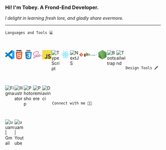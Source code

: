 ### Hi! I'm Tobey. A Frond-End Developer.
_I delight in learning fresh lore, and gladly share evermore._

***

` Languages and Tools 💻 `

<br />

[<img align="left" alt="Visual Studio Code" width="30px" src="https://raw.githubusercontent.com/github/explore/80688e429a7d4ef2fca1e82350fe8e3517d3494d/topics/visual-studio-code/visual-studio-code.png" />][vscode]
[<img align="left" alt="HTML5" width="30px" src="https://raw.githubusercontent.com/github/explore/80688e429a7d4ef2fca1e82350fe8e3517d3494d/topics/html/html.png" />][html5]
[<img align="left" alt="CSS3" width="30px" src="https://raw.githubusercontent.com/github/explore/80688e429a7d4ef2fca1e82350fe8e3517d3494d/topics/css/css.png" />][css3]
[<img align="left" alt="Sass" width="30px" src="https://raw.githubusercontent.com/github/explore/80688e429a7d4ef2fca1e82350fe8e3517d3494d/topics/sass/sass.png" />][sass]
[<img align="left" alt="JavaScript" width="30px" src="https://raw.githubusercontent.com/github/explore/80688e429a7d4ef2fca1e82350fe8e3517d3494d/topics/javascript/javascript.png" />][js]
[<img align="left" alt="TypeScript" width="30px" src="https://upload.wikimedia.org/wikipedia/commons/thumb/4/4c/Typescript_logo_2020.svg/1024px-Typescript_logo_2020.svg.png" />][ts]
[<img align="left" alt="React" width="30px" src="https://raw.githubusercontent.com/github/explore/80688e429a7d4ef2fca1e82350fe8e3517d3494d/topics/react/react.png" />][react]
[<img align="left" alt="NextJS" width="30px" src="https://cdn.worldvectorlogo.com/logos/next-js.svg" />][nextjs]
[<img align="left" alt="Git" width="30px" src="https://raw.githubusercontent.com/github/explore/80688e429a7d4ef2fca1e82350fe8e3517d3494d/topics/git/git.png" />][git]
[<img align="left" alt="MongoDB" width="30px" src="https://raw.githubusercontent.com/github/explore/80688e429a7d4ef2fca1e82350fe8e3517d3494d/topics/mongodb/mongodb.png" />][mongodb]
[<img align="left" alt="Node.js" width="30px" src="https://raw.githubusercontent.com/github/explore/80688e429a7d4ef2fca1e82350fe8e3517d3494d/topics/nodejs/nodejs.png" />][nodejs]
[<img align="left" alt="Bootstrap" width="30px" src="https://cdn-icons-png.flaticon.com/512/5968/5968672.png" />][bootstrap]
[<img align="left" alt="Tailwind" width="30px" src="https://tailwindcss.com/_next/static/media/tailwindcss-mark.3c5441fc7a190fb1800d4a5c7f07ba4b1345a9c8.svg" />][tailwindcss]

<br />
<br />

` Design Tools 🖍️ `

<br />

[<img align="left" alt="Figma" width="30px" src="https://cdn-icons-png.flaticon.com/512/5968/5968705.png" />][figma]
[<img align="left" alt="Illustrator" width="30px" src="https://cdn-icons-png.flaticon.com/512/5968/5968472.png" />][illustrator]
[<img align="left" alt="Photoshop" width="30px" src="https://cdn-icons-png.flaticon.com/512/5968/5968520.png" />][photoshop]
[<img align="left" alt="Premiere" width="30px" src="https://cdn-icons-png.flaticon.com/512/5968/5968525.png" />][premiere]
[<img align="left" alt="Davinci" width="32px" src="https://upload.wikimedia.org/wikipedia/commons/9/90/DaVinci_Resolve_17_logo.svg" />][davinci]

<br />
<br />

` Connect with me 👩🏻 `

<br />


[<img align="left" alt="uuam | Gmail" width="30px" src="https://github.com/uuam/about_uuam/assets/115550923/5c674be6-9aaf-481b-8a41-e3d56f3e4b9f" />][email]
[<img align="left" alt="uuam | Youtube" width="30px" src="https://cdn-icons-png.flaticon.com/512/1384/1384060.png" />][youtube]

<br />

[vscode]:https://code.visualstudio.com/
[html5]:https://zh.wikipedia.org/zh-tw/HTML5
[css3]:https://css3.com/
[sass]:https://sass-lang.com/
[js]:https://www.javascript.com/
[ts]:https://www.typescriptlang.org/
[react]:https://react.dev/
[nextjs]:https://nextjs.org/docs
[git]:https://git-scm.com/
[mongodb]:https://www.mongodb.com/zh-cn
[nodejs]:https://nodejs.org/en
[bootstrap]:https://getbootstrap.com/
[tailwindcss]:https://tailwindcss.com/
[figma]:https://www.figma.com/
[illustrator]:https://illustrator.adobe.com/
[photoshop]:https://photoshop.adobe.com/
[premiere]:https://www.adobe.com/tw/products/premiere.html
[davinci]:https://www.blackmagicdesign.com/cn/products/davinciresolve
[webside]:https://vercel.com/uuam

[email]:mailto:chen552025@gmail.com
[youtube]:https://youtube.com/@user-fd2dc2ld8b?si=7SHtRFIDlr0jF8xX



<!-- 
![image](https://github.com/uuam/about_uuam/assets/115550923/5c674be6-9aaf-481b-8a41-e3d56f3e4b9f)
![image](https://cdn-icons-png.flaticon.com/512/5968/5968671.png)
-->
